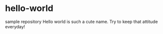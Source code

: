 # hello-world
sample repository
Hello world is such a cute name. Try to keep that attitude everyday!
